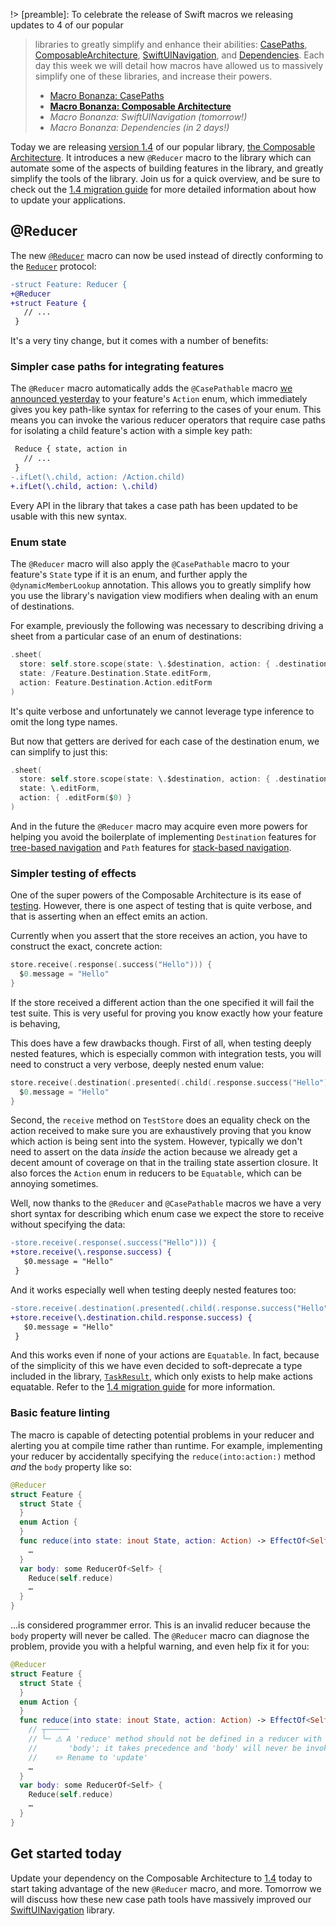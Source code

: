 !> [preamble]: To celebrate the release of Swift macros we releasing updates to 4 of our popular 
> libraries to greatly simplify and enhance their abilities: [CasePaths][case-paths-gh], 
> [ComposableArchitecture][tca-gh], [SwiftUINavigation][sui-nav-gh], and 
> [Dependencies][dependencies-gh]. Each day this week we will detail how macros have allowed us to 
> massively simplify one of these libraries, and increase their powers.
> * [Macro Bonanza: CasePaths](/blog/posts/117-macro-bonanza-case-paths)
> * [**Macro Bonanza: Composable Architecture**](/blog/posts/118-macro-bonanza-composable-architecture)
> * _Macro Bonanza: SwiftUINavigation (tomorrow!)_
> * _Macro Bonanza: Dependencies (in 2 days!)_
> 
> [case-paths-gh]: http://github.com/pointfreeco/swift-case-paths
> [tca-gh]: http://github.com/pointfreeco/swift-composable-architecture
> [sui-nav-gh]: http://github.com/pointfreeco/swiftui-navigation
> [dependencies-gh]: http://github.com/pointfreeco/swift-dependencies

Today we are releasing [version 1.4][tca-1.4] of our popular library, [the Composable 
Architecture][tca-gh]. It introduces a new `@Reducer` macro to the library which can automate some 
of the aspects of building features in the library, and greatly simplify the tools of the library. 
Join us for a quick overview, and be sure to check out the [1.4 migration guide][1.4-migration] 
for more detailed information about how to update your applications.

[tca-1.4]: https://github.com/pointfreeco/swift-composable-architecture/releases/tag/1.4.0
[1.4-migration]: https://pointfreeco.github.io/swift-composable-architecture/main/documentation/composablearchitecture/Migratingto14
[case-paths-gh]: http://github.com/pointfreeco/swift-case-paths
[tca-gh]: http://github.com/pointfreeco/swift-composable-architecture
[sui-nav-gh]: http://github.com/pointfreeco/swiftui-navigation
[dependencies-gh]: http://github.com/pointfreeco/swift-dependencies

## @Reducer

The new [`@Reducer`][reducer-macro-docs] macro can now be used instead of directly conforming to
the [`Reducer`][reducer-protocol-docs] protocol:

```diff
-struct Feature: Reducer {
+@Reducer
+struct Feature {
   // ...
 }
```

It's a very tiny change, but it comes with a number of benefits:

### Simpler case paths for integrating features

The `@Reducer` macro automatically adds the `@CasePathable` macro
[we announced yesterday][case-paths-bonanza-blog] to your feature's `Action` enum, which immediately
gives you key path-like syntax for referring to the cases of your enum. This means you can invoke
the various reducer operators that require case paths for isolating a child feature's action with a
simple key path:

[case-paths-bonanza-blog]: /blog/posts/117-macro-bonanza-case-paths

```diff
 Reduce { state, action in 
   // ...
 }
-.ifLet(\.child, action: /Action.child)
+.ifLet(\.child, action: \.child)
```

Every API in the library that takes a case path has been updated to be usable with this new syntax.

### Enum state

The `@Reducer` macro will also apply the `@CasePathable` macro to your feature's `State` type if it
is an enum, and further apply the `@dynamicMemberLookup` annotation. This allows you to greatly
simplify how you use the library's navigation view modifiers when dealing with an enum of 
destinations.

For example, previously the following was necessary to describing driving a sheet from a particular
case of an enum of destinations:

```swift
.sheet(
  store: self.store.scope(state: \.$destination, action: { .destination($0) }),
  state: /Feature.Destination.State.editForm,
  action: Feature.Destination.Action.editForm
)
```

It's quite verbose and unfortunately we cannot leverage type inference to omit the long type names.

But now that getters are derived for each case of the destination enum, we can simplify to just 
this:

```swift
.sheet(
  store: self.store.scope(state: \.$destination, action: { .destination($0) }),
  state: \.editForm,
  action: { .editForm($0) }
)
```

And in the future the `@Reducer` macro may acquire even more powers for helping you avoid the 
boilerplate of implementing `Destination` features for [tree-based navigation][tree-nav-docs] and 
`Path` features for [stack-based navigation][stack-docs].

### Simpler testing of effects

One of the super powers of the Composable Architecture is its ease of [testing][testing-article].
However, there is one aspect of testing that is quite verbose, and that is asserting when an effect
emits an action.

Currently when you assert that the store receives an action, you have to construct the exact, 
concrete action:

```swift
store.receive(.response(.success("Hello"))) {
  $0.message = "Hello"
}
```

If the store received a different action than the one specified it will fail the test suite. This
is very useful for proving you know exactly how your feature is behaving,

This does have a few drawbacks though. First of all, when testing deeply nested features, which is 
especially common with integration tests, you will need to construct a very verbose, deeply nested 
enum value:

```swift
store.receive(.destination(.presented(.child(.response.success("Hello"))))) {
  $0.message = "Hello"
}
```

Second, the `receive` method on `TestStore` does an equality check on the action received to make
sure you are exhaustively proving that you know which action is being sent into the system. However,
typically we don't need to assert on the data _inside_ the action because we already get a decent
amount of coverage on that in the trailing state assertion closure. It also forces the `Action` enum
in reducers to be `Equatable`, which can be annoying sometimes.

Well, now thanks to the `@Reducer` and `@CasePathable` macros we have a very short syntax for 
describing which enum case we expect the store to receive without specifying the data:

```diff
-store.receive(.response(.success("Hello"))) {
+store.receive(\.response.success) {
   $0.message = "Hello"
 }
```

And it works especially well when testing deeply nested features too:

```diff
-store.receive(.destination(.presented(.child(.response.success("Hello"))))) {
+store.receive(\.destination.child.response.success) {
   $0.message = "Hello"
 }
```

And this works even if none of your actions are `Equatable`. In fact, because of the simplicity of
this we have even decided to soft-deprecate a type included in the library,
[`TaskResult`][task-result-docs], which only exists to help make actions equatable. Refer to the
[1.4 migration guide][1.4-migration] for more information.

### Basic feature linting

The macro is capable of detecting potential problems in your reducer and alerting you
at compile time rather than runtime. For example, implementing your reducer by accidentally
specifying the `reduce(into:action:)` method _and_ the `body` property like so: 

```swift
@Reducer
struct Feature {
  struct State {
  }
  enum Action {
  }
  func reduce(into state: inout State, action: Action) -> EffectOf<Self> {
    …
  }
  var body: some ReducerOf<Self> {
    Reduce(self.reduce)
    …
  }
}
```

…is considered programmer error. This is an invalid reducer because the `body` property will never 
be called. The `@Reducer` macro can diagnose the problem, provide you with a helpful warning, and
even help fix it for you:

```swift
@Reducer
struct Feature {
  struct State {
  }
  enum Action {
  }
  func reduce(into state: inout State, action: Action) -> EffectOf<Self> {
    // ┬─────
    // ╰─ ⚠️ A 'reduce' method should not be defined in a reducer with a 
    //       'body'; it takes precedence and 'body' will never be invoked.
    //    ✏️ Rename to 'update'
    …
  }
  var body: some ReducerOf<Self> {
    Reduce(self.reduce)
    …
  }
}
```

## Get started today

Update your dependency on the Composable Architecture to [1.4][tca-1.4] today to start taking 
advantage of the new `@Reducer` macro, and more. Tomorrow we will discuss how these new case 
path tools have massively improved our [SwiftUINavigation][sui-nav-gh] library. 

[tca-1.4]: https://github.com/pointfreeco/swift-composable-architecture/releases/tag/1.4.0
[reducer-macro-docs]: todo
[reducer-protocol-docs]: https://pointfreeco.github.io/swift-composable-architecture/main/documentation/composablearchitecture/reducer
[tree-nav-docs]: https://pointfreeco.github.io/swift-composable-architecture/main/documentation/composablearchitecture/treebasednavigation
[stack-docs]: https://pointfreeco.github.io/swift-composable-architecture/main/documentation/composablearchitecture/stackbasednavigation
[sui-nav-gh]: https://github.com/pointfreeco/swiftui-navigation 
[testing-article]: https://pointfreeco.github.io/swift-composable-architecture/main/documentation/composablearchitecture/testing
[1.4-migration]: https://pointfreeco.github.io/swift-composable-architecture/main/documentation/composablearchitecture/Migratingto14
[task-result-docs]: https://pointfreeco.github.io/swift-composable-architecture/main/documentation/composablearchitecture/taskresult
